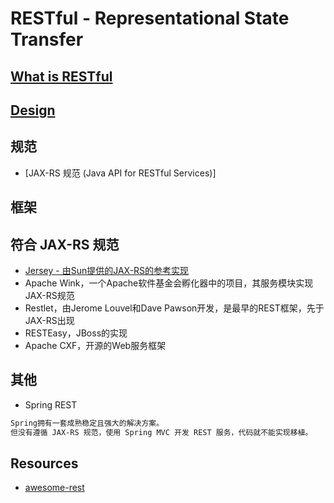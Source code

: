 # RESTful - Representational State Transfer

## [What is RESTful](WhatIs.md)

## [Design](design/README.md)

## 规范
* [JAX-RS 规范 (Java API for RESTful Services)]

## 框架
## 符合 JAX-RS 规范
* [Jersey - 由Sun提供的JAX-RS的参考实现](https://github.com/SunnnyChan/sc.drill-code/blob/master/web/jersy/)
* Apache Wink，一个Apache软件基金会孵化器中的项目，其服务模块实现JAX-RS规范
* Restlet，由Jerome Louvel和Dave Pawson开发，是最早的REST框架，先于JAX-RS出现
* RESTEasy，JBoss的实现
* Apache CXF，开源的Web服务框架

## 其他
* Spring REST
```md
Spring拥有一套成熟稳定且强大的解决方案。
但没有遵循 JAX-RS 规范，使用 Spring MVC 开发 REST 服务，代码就不能实现移植。
```

## Resources
* [awesome-rest](https://github.com/marmelab/awesome-rest)

